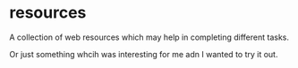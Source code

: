 # resources
A collection of web resources which may help in completing different tasks.

Or just something whcih was interesting for me adn I wanted to try it out.